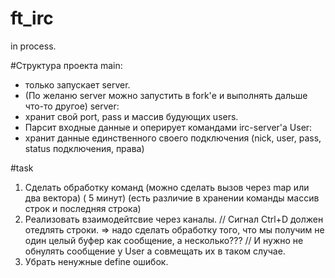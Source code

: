 # ft_irc

in process.

#Структура проекта
main:
* только запускает server. 
* (По желаню server можно запустить в fork'е и выполнять дальше что-то другое)
server:
* хранит свой port, pass и массив будующих users.
* Парсит входные данные и оперирует командами irc-server'а
User:
* хранит данные единственного своего подключения (nick, user, pass, status подключения, права)

#task
1. Сделать обработку команд (можно сделать вызов через map или два вектора) ( 5 минут)
(есть различие в хранении команды массив строк и последняя строка)
2. Реализовать взаимодейтсвие через каналы.
// Сигнал Ctrl+D должен отедлять строки. => надо сделать обработку того, что мы получим не один целый буфер как сообщение, а несколько???
//    И нужно не обнулять сообщение у User а совмещать их в таком случае.
4. Убрать ненужные define ошибок.